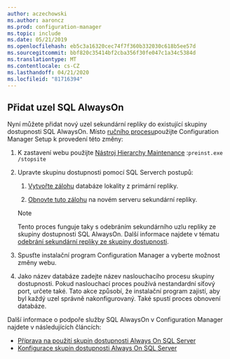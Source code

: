 ```yaml
---
author: aczechowski
ms.author: aaroncz
ms.prod: configuration-manager
ms.topic: include
ms.date: 05/21/2019
ms.openlocfilehash: eb5c3a16320cec74f7f360b332030c618b5ee57d
ms.sourcegitcommit: bbf820c35414bf2cba356f30fe047c1a34c5384d
ms.translationtype: MT
ms.contentlocale: cs-CZ
ms.lasthandoff: 04/21/2020
ms.locfileid: "81716394"
---
```

## <a name="add-a-sql-alwayson-node"></a><a name="bkmk_sqlao"></a>Přidat uzel SQL AlwaysOn

<!--3127336-->

Nyní můžete přidat nový uzel sekundární repliky do existující skupiny dostupnosti SQL AlwaysOn. Místo [ručního procesu](../../../../servers/deploy/configure/configure-aoag.md#bkmk_sync)použijte Configuration Manager Setup k provedení této změny:

1. K zastavení webu použijte [Nástroj Hierarchy Maintenance](../../../../servers/manage/hierarchy-maintenance-tool-preinst.exe.md) :`preinst.exe /stopsite`

1. Upravte skupinu dostupnosti pomocí SQL Serverch postupů:

    1. [Vytvořte zálohu](https://docs.microsoft.com/sql/relational-databases/backup-restore/create-a-full-database-backup-sql-server?view=sql-server-2017) databáze lokality z primární repliky.

    1. [Obnovte tuto zálohu](https://docs.microsoft.com/sql/relational-databases/backup-restore/restore-a-database-backup-using-ssms?view=sql-server-2017) na novém serveru sekundární repliky.

    > [!Note]  
    > Tento proces funguje taky s odebráním sekundárního uzlu repliky ze skupiny dostupnosti SQL AlwaysOn. Další informace najdete v tématu [odebrání sekundární repliky ze skupiny dostupnosti](https://docs.microsoft.com/sql/database-engine/availability-groups/windows/remove-a-secondary-replica-from-an-availability-group-sql-server?view=sql-server-2017).

1. Spusťte instalační program Configuration Manager a vyberte možnost změny webu.

1. Jako název databáze zadejte název naslouchacího procesu skupiny dostupnosti. Pokud naslouchací proces používá nestandardní síťový port, určete také. Tato akce způsobí, že instalační program zajistí, aby byl každý uzel správně nakonfigurovaný. Také spustí proces obnovení databáze.

Další informace o podpoře služby SQL AlwaysOn v Configuration Manager najdete v následujících článcích:

- [Příprava na použití skupin dostupnosti Always On SQL Server](../../../../servers/deploy/configure/sql-server-alwayson-for-a-highly-available-site-database.md)
- [Konfigurace skupin dostupnosti Always On SQL Server](../../../../servers/deploy/configure/configure-aoag.md)
